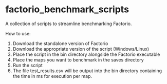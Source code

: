 # factorio_benchmark_scripts

A collection of scripts to streamline benchmarking Factorio.

How to use:
1. Download the standalone version of Factorio
2. Download the appropriate version of the script (Windows/Linux)
3. Place the script in the bin directory alongside the Factorio executable
4. Place the maps you want to benchmark in the saves directory
5. Run the script
6. The file test_results.csv will be output into the bin directory containing the time in ms for execution per map.
